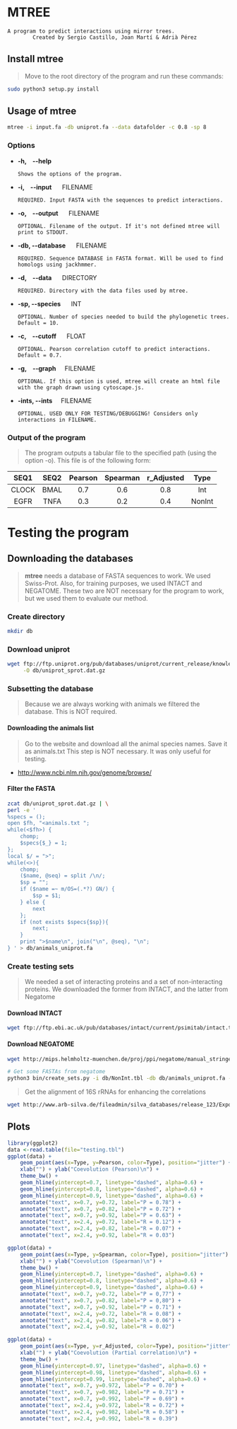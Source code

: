 # MTREE
	A program to predict interactions using mirror trees.
            Created by Sergio Castillo, Joan Martí & Adrià Pérez

## Install mtree
> Move to the root directory of the program and run these commands:

```sh
sudo python3 setup.py install
```


## Usage of mtree

```sh
mtree -i input.fa -db uniprot.fa --data datafolder -c 0.8 -sp 8
```

### Options

* **-h,&nbsp;&nbsp;&nbsp;&nbsp;--help**  

    ```
    Shows the options of the program.
    ```

* **-i,&nbsp;&nbsp;&nbsp;&nbsp;--input** &nbsp;&nbsp;&nbsp;&nbsp; FILENAME

    ```
    REQUIRED. Input FASTA with the sequences to predict interactions.
    ```

* **-o,&nbsp;&nbsp;&nbsp;&nbsp;--output** &nbsp;&nbsp;&nbsp;&nbsp; FILENAME

    ```
    OPTIONAL. Filename of the output. If it's not defined mtree will print to STDOUT.
    ```

* **-db,   --database** &nbsp;&nbsp;&nbsp;&nbsp; FILENAME

    ```
    REQUIRED. Sequence DATABASE in FASTA format. Will be used to find homologs using jackhmmer.
    ```

* **-d,&nbsp;&nbsp;&nbsp;&nbsp;--data** &nbsp;&nbsp;&nbsp;&nbsp; DIRECTORY

    ```
    REQUIRED. Directory with the data files used by mtree.
    ```

* **-sp,   --species** &nbsp;&nbsp;&nbsp;&nbsp; INT

    ```
    OPTIONAL. Number of species needed to build the phylogenetic trees. Default = 10.
    ```

* **-c,&nbsp;&nbsp;&nbsp;&nbsp;--cutoff** &nbsp;&nbsp;&nbsp;&nbsp; FLOAT

    ```
    OPTIONAL. Pearson correlation cutoff to predict interactions. Default = 0.7.
    ```

* **-g,&nbsp;&nbsp;&nbsp;&nbsp;--graph**&nbsp;&nbsp;&nbsp;&nbsp; FILENAME

    ```
    OPTIONAL. If this option is used, mtree will create an html file with the graph drawn using cytoscape.js.
    ```

* **-ints, --ints**&nbsp;&nbsp;&nbsp;&nbsp; FILENAME

    ```
    OPTIONAL. USED ONLY FOR TESTING/DEBUGGING! Considers only interactions in FILENAME.
    ```



### Output of the program
> The program outputs a tabular file to the specified path (using the option -o). This file is of the following form:

|  SEQ1   |  SEQ2   | Pearson   | Spearman   | r_Adjusted   |   Type    |
| :----:  | :----:  | :------:  | :-------:  | :----------: | :-------: |
|  CLOCK  |  BMAL   |   0.7     |   0.6      |     0.8      |  Int      |
|  EGFR   |  TNFA   |   0.3     |   0.2      |     0.4      |  NonInt   |


# Testing the program

## Downloading the databases
> **mtree** needs a database of FASTA sequences to work. We used Swiss-Prot.
> Also, for training purposes, we used INTACT and NEGATOME. These two
> are NOT necessary for the program to work, but we used them to evaluate our method.


### Create directory

```sh
mkdir db
```

### Download uniprot

```sh
wget ftp://ftp.uniprot.org/pub/databases/uniprot/current_release/knowledgebase/complete/uniprot_sprot.fasta.gz \
     -O db/uniprot_sprot.dat.gz
```

### Subsetting the database
> Because we are always working with animals we filtered the database. This is NOT required.

#### Downloading the animals list
> Go to the website and download all the animal species names.
> Save it as animals.txt
> This step is NOT necessary. It was only useful for testing.

* http://www.ncbi.nlm.nih.gov/genome/browse/

#### Filter the FASTA
```sh
zcat db/uniprot_sprot.dat.gz | \
perl -e '
%specs = ();
open $fh, "<animals.txt ";
while(<$fh>) {
    chomp;
    $specs{$_} = 1;
};
local $/ = ">";
while(<>){
    chomp;
    ($name, @seq) = split /\n/;
    $sp = "";
    if ($name =~ m/OS=(.*?) GN/) {
        $sp = $1;
    } else {
        next
    };
    if (not exists $specs{$sp}){
        next;
    }  
    print ">$name\n", join("\n", @seq), "\n";
} ' > db/animals_uniprot.fa
```

### Create testing sets
> We needed a set of interacting proteins and a set of non-interacting proteins.
> We downloaded the former from INTACT, and the latter from Negatome

#### Download INTACT
```sh
wget ftp://ftp.ebi.ac.uk/pub/databases/intact/current/psimitab/intact.txt -O db/intact.tbl
```

#### Download NEGATOME

```sh
wget http://mips.helmholtz-muenchen.de/proj/ppi/negatome/manual_stringent.txt -O db/negatome.tbl

# Get some FASTAs from negatome
python3 bin/create_sets.py -i db/NonInt.tbl -db db/animals_uniprot.fa -o 300_negatome.fa --num 300
```





> Get the alignment of 16S rRNAs for enhancing the correlations

```sh
wget http://www.arb-silva.de/fileadmin/silva_databases/release_123/Exports/SILVA_123_LSURef_tax_silva_full_align_trunc.fasta.gz -O db/SILVA_123_LSURef_tax_silva_full_align_trunc.fasta.gz
```




## Plots

```r
library(ggplot2)
data <-read.table(file="testing.tbl")
ggplot(data) +
    geom_point(aes(x=Type, y=Pearson, color=Type), position="jitter") +
    xlab("") + ylab("Coevolution (Pearson)\n") +
    theme_bw() +
    geom_hline(yintercept=0.7, linetype="dashed", alpha=0.6) +
    geom_hline(yintercept=0.8, linetype="dashed", alpha=0.6) +
    geom_hline(yintercept=0.9, linetype="dashed", alpha=0.6) +
    annotate("text", x=0.7, y=0.72, label="P = 0.78") +
    annotate("text", x=0.7, y=0.82, label="P = 0.72") +
    annotate("text", x=0.7, y=0.92, label="P = 0.63") +
    annotate("text", x=2.4, y=0.72, label="R = 0.12") +
    annotate("text", x=2.4, y=0.82, label="R = 0.07") +
    annotate("text", x=2.4, y=0.92, label="R = 0.03")

ggplot(data) +
    geom_point(aes(x=Type, y=Spearman, color=Type), position="jitter") +
    xlab("") + ylab("Coevolution (Spearman)\n") +
    theme_bw() +
    geom_hline(yintercept=0.7, linetype="dashed", alpha=0.6) +
    geom_hline(yintercept=0.8, linetype="dashed", alpha=0.6) +
    geom_hline(yintercept=0.9, linetype="dashed", alpha=0.6) +
    annotate("text", x=0.7, y=0.72, label="P = 0,77") +
    annotate("text", x=0.7, y=0.82, label="P = 0,80") +
    annotate("text", x=0.7, y=0.92, label="P = 0.71") +
    annotate("text", x=2.4, y=0.72, label="R = 0.08") +
    annotate("text", x=2.4, y=0.82, label="R = 0.06") +
    annotate("text", x=2.4, y=0.92, label="R = 0.02")

ggplot(data) +
    geom_point(aes(x=Type, y=r_Adjusted, color=Type), position="jitter") +
    xlab("") + ylab("Coevolution (Partial correlation)\n") +
    theme_bw() +
    geom_hline(yintercept=0.97, linetype="dashed", alpha=0.6) +
    geom_hline(yintercept=0.98, linetype="dashed", alpha=0.6) +
    geom_hline(yintercept=0.99, linetype="dashed", alpha=0.6) +
    annotate("text", x=0.7, y=0.972, label="P = 0.70") +
    annotate("text", x=0.7, y=0.982, label="P = 0.71") +
    annotate("text", x=0.7, y=0.992, label="P = 0.69") +
    annotate("text", x=2.4, y=0.972, label="R = 0.72") +
    annotate("text", x=2.4, y=0.982, label="R = 0.58") +
    annotate("text", x=2.4, y=0.992, label="R = 0.39")
```
